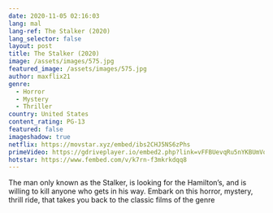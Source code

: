```yaml
---
date: 2020-11-05 02:16:03
lang: mal
lang-ref: The Stalker (2020)
lang_selector: false
layout: post
title: The Stalker (2020)
image: /assets/images/575.jpg
featured_image: /assets/images/575.jpg
author: maxflix21
genre:
  - Horror
  - Mystery
  - Thriller
country: United States
content_rating: PG-13
featured: false
imageshadow: true
netflix: https://movstar.xyz/embed/ibs2CHJ5NS6zPhs
primeVideo: https://gdriveplayer.io/embed2.php?link=vFFBUevqRu5nYKBUmVoCLwokCK4f3nKR2lFnH%252BjQKzqlCbqGsJoSzpgLMQ0JvRSlwXIQmRRc6Ik7vpHupmrG8cKu6OmCR6435nL0HUv3NSLq7FDwngBeUWXqNiB3LLMrVDs5mX0Z4gXAderbO8ON0a0mR8oVVes64SCaWFeLUFheZ7bl2dO4zJRa2mfpbXTdI%253D
hotstar: https://www.fembed.com/v/k7rn-f3mkrkdqq8
---
```

The man only known as the Stalker, is looking for the Hamilton’s, and is willing to kill anyone who gets in his way. Embark on this horror, mystery, thrill ride, that takes you back to the classic films of the genre